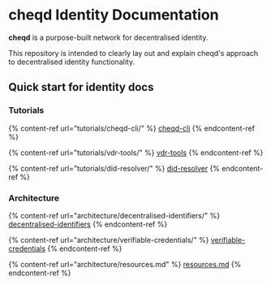 # cheqd Identity Documentation

**cheqd** is a purpose-built network for decentralised identity.

This repository is intended to clearly lay out and explain cheqd's approach to decentralised identity functionality.

## Quick start for identity docs

### Tutorials

{% content-ref url="tutorials/cheqd-cli/" %}
[cheqd-cli](tutorials/cheqd-cli/)
{% endcontent-ref %}

{% content-ref url="tutorials/vdr-tools/" %}
[vdr-tools](tutorials/vdr-tools/)
{% endcontent-ref %}

{% content-ref url="tutorials/did-resolver/" %}
[did-resolver](tutorials/did-resolver/)
{% endcontent-ref %}



### Architecture

{% content-ref url="architecture/decentralised-identifiers/" %}
[decentralised-identifiers](architecture/decentralised-identifiers/)
{% endcontent-ref %}

{% content-ref url="architecture/verifiable-credentials/" %}
[verifiable-credentials](architecture/verifiable-credentials/)
{% endcontent-ref %}

{% content-ref url="architecture/resources.md" %}
[resources.md](architecture/resources.md)
{% endcontent-ref %}
